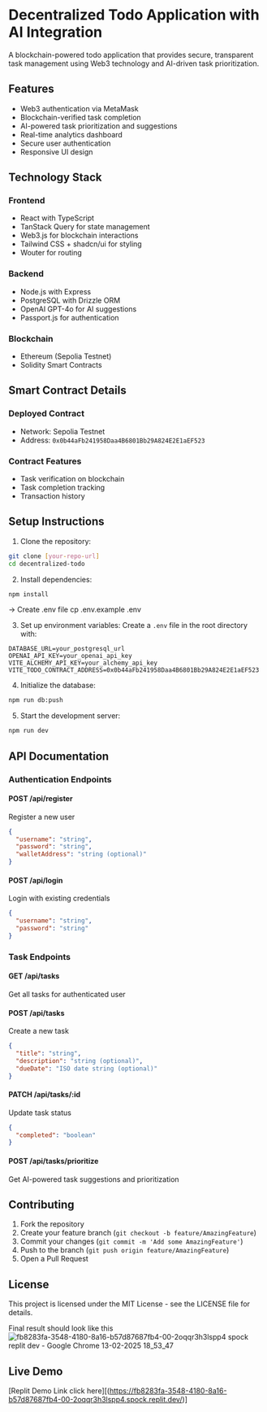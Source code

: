 # Decentralized Todo Application with AI Integration

A blockchain-powered todo application that provides secure, transparent task management using Web3 technology and AI-driven task prioritization.

## Features

- Web3 authentication via MetaMask
- Blockchain-verified task completion
- AI-powered task prioritization and suggestions
- Real-time analytics dashboard
- Secure user authentication
- Responsive UI design

## Technology Stack

### Frontend
- React with TypeScript
- TanStack Query for state management
- Web3.js for blockchain interactions
- Tailwind CSS + shadcn/ui for styling
- Wouter for routing

### Backend
- Node.js with Express
- PostgreSQL with Drizzle ORM
- OpenAI GPT-4o for AI suggestions
- Passport.js for authentication

### Blockchain
- Ethereum (Sepolia Testnet)
- Solidity Smart Contracts

## Smart Contract Details

### Deployed Contract
- Network: Sepolia Testnet
- Address: `0x0b44aFb241958Daa4B6801Bb29A824E2E1aEF523`

### Contract Features
- Task verification on blockchain
- Task completion tracking
- Transaction history

## Setup Instructions

1. Clone the repository:
```bash
git clone [your-repo-url]
cd decentralized-todo
```

2. Install dependencies:
```bash
npm install
```
-> Create .env file
cp .env.example .env

3. Set up environment variables:
Create a `.env` file in the root directory with:
```env
DATABASE_URL=your_postgresql_url
OPENAI_API_KEY=your_openai_api_key
VITE_ALCHEMY_API_KEY=your_alchemy_api_key
VITE_TODO_CONTRACT_ADDRESS=0x0b44aFb241958Daa4B6801Bb29A824E2E1aEF523
```

4. Initialize the database:
```bash
npm run db:push
```

5. Start the development server:
```bash
npm run dev
```

## API Documentation

### Authentication Endpoints

#### POST /api/register
Register a new user
```json
{
  "username": "string",
  "password": "string",
  "walletAddress": "string (optional)"
}
```

#### POST /api/login
Login with existing credentials
```json
{
  "username": "string",
  "password": "string"
}
```

### Task Endpoints

#### GET /api/tasks
Get all tasks for authenticated user

#### POST /api/tasks
Create a new task
```json
{
  "title": "string",
  "description": "string (optional)",
  "dueDate": "ISO date string (optional)"
}
```

#### PATCH /api/tasks/:id
Update task status
```json
{
  "completed": "boolean"
}
```

#### POST /api/tasks/prioritize
Get AI-powered task suggestions and prioritization

## Contributing

1. Fork the repository
2. Create your feature branch (`git checkout -b feature/AmazingFeature`)
3. Commit your changes (`git commit -m 'Add some AmazingFeature'`)
4. Push to the branch (`git push origin feature/AmazingFeature`)
5. Open a Pull Request

## License

This project is licensed under the MIT License - see the LICENSE file for details.

Final result should look like this
![fb8283fa-3548-4180-8a16-b57d87687fb4-00-2oqqr3h3lspp4 spock replit dev - Google Chrome 13-02-2025 18_53_47](https://github.com/user-attachments/assets/821cf6c9-113d-4b24-b3ce-f8972158ae85)


## Live Demo

[Replit Demo Link click here][(https://fb8283fa-3548-4180-8a16-b57d87687fb4-00-2oqqr3h3lspp4.spock.replit.dev/)]
